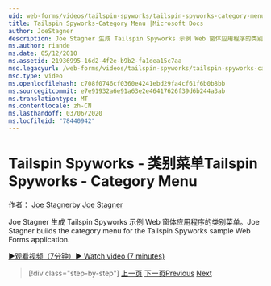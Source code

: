 ```yaml
---
uid: web-forms/videos/tailspin-spyworks/tailspin-spyworks-category-menu
title: Tailspin Spyworks-Category Menu |Microsoft Docs
author: JoeStagner
description: Joe Stagner 生成 Tailspin Spyworks 示例 Web 窗体应用程序的类别菜单。
ms.author: riande
ms.date: 05/12/2010
ms.assetid: 21936995-16d2-4f2e-b9b2-fa1dea15c7aa
msc.legacyurl: /web-forms/videos/tailspin-spyworks/tailspin-spyworks-category-menu
msc.type: video
ms.openlocfilehash: c708f0746cf0360e4241ebd29fa4cf61f6b0b8bb
ms.sourcegitcommit: e7e91932a6e91a63e2e46417626f39d6b244a3ab
ms.translationtype: MT
ms.contentlocale: zh-CN
ms.lasthandoff: 03/06/2020
ms.locfileid: "78440942"
---
```

# <a name="tailspin-spyworks---category-menu"></a><span data-ttu-id="42782-103">Tailspin Spyworks - 类别菜单</span><span class="sxs-lookup"><span data-stu-id="42782-103">Tailspin Spyworks - Category Menu</span></span>

<span data-ttu-id="42782-104">作者： [Joe Stagner](https://github.com/JoeStagner)</span><span class="sxs-lookup"><span data-stu-id="42782-104">by [Joe Stagner](https://github.com/JoeStagner)</span></span>

<span data-ttu-id="42782-105">Joe Stagner 生成 Tailspin Spyworks 示例 Web 窗体应用程序的类别菜单。</span><span class="sxs-lookup"><span data-stu-id="42782-105">Joe Stagner builds the category menu for the Tailspin Spyworks sample Web Forms application.</span></span>

[<span data-ttu-id="42782-106">&#9654;观看视频（7分钟）</span><span class="sxs-lookup"><span data-stu-id="42782-106">&#9654; Watch video (7 minutes)</span></span>](https://channel9.msdn.com/Blogs/ASP-NET-Site-Videos/tailspin-spyworks-category-menu)

> [!div class="step-by-step"]
> <span data-ttu-id="42782-107">[上一页](tailspin-spyworks-directory-organization.md)
> [下一页](tailspin-spyworks-display-the-product-list.md)</span><span class="sxs-lookup"><span data-stu-id="42782-107">[Previous](tailspin-spyworks-directory-organization.md)
[Next](tailspin-spyworks-display-the-product-list.md)</span></span>
